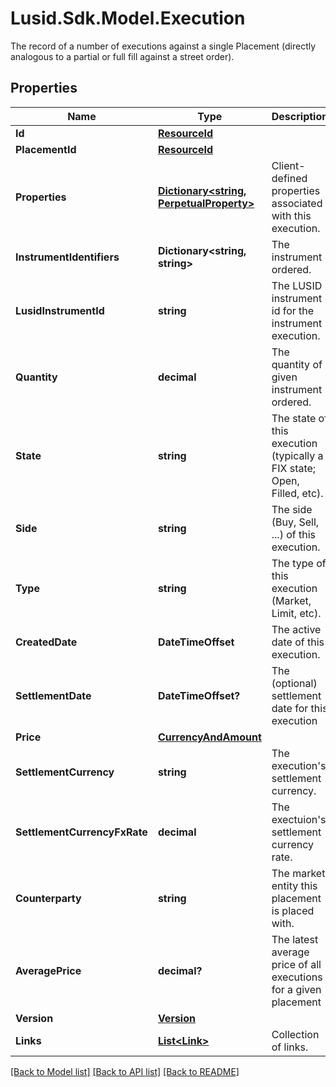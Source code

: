 # Lusid.Sdk.Model.Execution
The record of a number of executions against a single Placement (directly analogous to  a partial or full fill against a street order).

## Properties

Name | Type | Description | Notes
------------ | ------------- | ------------- | -------------
**Id** | [**ResourceId**](ResourceId.md) |  | 
**PlacementId** | [**ResourceId**](ResourceId.md) |  | 
**Properties** | [**Dictionary&lt;string, PerpetualProperty&gt;**](PerpetualProperty.md) | Client-defined properties associated with this execution. | [optional] 
**InstrumentIdentifiers** | **Dictionary&lt;string, string&gt;** | The instrument ordered. | 
**LusidInstrumentId** | **string** | The LUSID instrument id for the instrument execution. | 
**Quantity** | **decimal** | The quantity of given instrument ordered. | 
**State** | **string** | The state of this execution (typically a FIX state; Open, Filled, etc). | 
**Side** | **string** | The side (Buy, Sell, ...) of this execution. | 
**Type** | **string** | The type of this execution (Market, Limit, etc). | 
**CreatedDate** | **DateTimeOffset** | The active date of this execution. | 
**SettlementDate** | **DateTimeOffset?** | The (optional) settlement date for this execution | [optional] 
**Price** | [**CurrencyAndAmount**](CurrencyAndAmount.md) |  | 
**SettlementCurrency** | **string** | The execution&#39;s settlement currency. | 
**SettlementCurrencyFxRate** | **decimal** | The exectuion&#39;s settlement currency rate. | 
**Counterparty** | **string** | The market entity this placement is placed with. | 
**AveragePrice** | **decimal?** | The latest average price of all executions for a given placement | [optional] 
**Version** | [**Version**](Version.md) |  | [optional] 
**Links** | [**List&lt;Link&gt;**](Link.md) | Collection of links. | [optional] 

[[Back to Model list]](../README.md#documentation-for-models) [[Back to API list]](../README.md#documentation-for-api-endpoints) [[Back to README]](../README.md)

